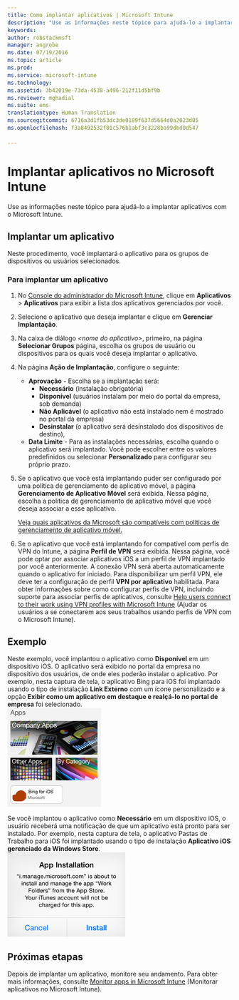 ```yaml
---
title: Como implantar aplicativos | Microsoft Intune
description: "Use as informações neste tópico para ajudá-lo a implantar aplicativos com o Microsoft Intune."
keywords: 
author: robstackmsft
manager: angrobe
ms.date: 07/19/2016
ms.topic: article
ms.prod: 
ms.service: microsoft-intune
ms.technology: 
ms.assetid: 3b42019e-73da-4538-a496-212f11d5bf9b
ms.reviewer: mghadial
ms.suite: ems
translationtype: Human Translation
ms.sourcegitcommit: 6716a3d1fb53dc3de0189f637d5664d0a2023d05
ms.openlocfilehash: f3a8492532f01c576b1abf3c3228ba99dbd0d547

---
```

# Implantar aplicativos no Microsoft Intune

Use as informações neste tópico para ajudá-lo a implantar aplicativos com o Microsoft Intune.


## Implantar um aplicativo
Neste procedimento, você implantará o aplicativo para os grupos de dispositivos ou usuários selecionados.

### Para implantar um aplicativo

1. No [Console do administrador do Microsoft Intune](https://manage.microsoft.com), clique em **Aplicativos** &gt; **Aplicativos** para exibir a lista dos aplicativos gerenciados por você.

2.  Selecione o aplicativo que deseja implantar e clique em **Gerenciar Implantação**.

3.  Na caixa de diálogo *&lt;nome do aplicativo&gt;*, primeiro, na página **Selecionar Grupos** página, escolha os grupos de usuário ou dispositivos para os quais você deseja implantar o aplicativo.

4.  Na página **Ação de Implantação**, configure o seguinte:

    - **Aprovação** - Escolha se a implantação será:
        - **Necessário** (instalação obrigatória)
        - **Disponível** (usuários instalam por meio do portal da empresa, sob demanda)
        - **Não Aplicável** (o aplicativo não está instalado nem é mostrado no portal da empresa)
        - **Desinstalar** (o aplicativo será desinstalado dos dispositivos de destino),
    - **Data Limite** - Para as instalações necessárias, escolha quando o aplicativo será implantado. Você pode escolher entre os valores predefinidos ou selecionar **Personalizado** para configurar seu próprio prazo.

5. Se o aplicativo que você está implantando puder ser configurado por uma política de gerenciamento de aplicativo móvel, a página **Gerenciamento de Aplicativo Móvel** será exibida. Nessa página, escolha a política de gerenciamento de aplicativo móvel que você deseja associar a esse aplicativo.

    [Veja quais aplicativos da Microsoft são compatíveis com políticas de gerenciamento de aplicativo móvel.](https://www.microsoft.com/en-us/server-cloud/products/microsoft-intune/partners.aspx)

6. Se o aplicativo que você está implantando for compatível com perfis de VPN do Intune, a página **Perfil de VPN** será exibida. Nessa página, você pode optar por associar aplicativos iOS a um perfil de VPN implantado por você anteriormente. A conexão VPN será aberta automaticamente quando o aplicativo for iniciado. Para disponibilizar um perfil VPN, ele deve ter a configuração de perfil **VPN por aplicativo** habilitada.
 Para obter informações sobre como configurar perfis de VPN, incluindo suporte para associar perfis de aplicativos, consulte [Help users connect to their work using VPN profiles with Microsoft Intune](vpn-connections-in-microsoft-intune.md) (Ajudar os usuários a se conectarem aos seus trabalhos usando perfis de VPN com o Microsoft Intune).

## Exemplo

Neste exemplo, você implantou o aplicativo como **Disponível** em um dispositivo iOS.
O aplicativo será exibido no portal da empresa no dispositivo dos usuários, de onde eles poderão instalar o aplicativo. Por exemplo, nesta captura de tela, o aplicativo Bing para iOS foi implantado usando o tipo de instalação **Link Externo** com um ícone personalizado e a opção **Exibir como um aplicativo em destaque e realçá-lo no portal de empresa** foi selecionado.  
![Aplicativo disponível no iOS](./media/available-install-on-iOS.png)

Se você implantou o aplicativo como **Necessário** em um dispositivo iOS, o usuário receberá uma notificação de que um aplicativo está pronto para ser instalado. Por exemplo, nesta captura de tela, o aplicativo Pastas de Trabalho para iOS foi implantado usando o tipo de instalação **Aplicativo iOS gerenciado da Windows Store**.  
![Aplicativo necessário no iOS](./media/iOS-Required-install.PNG)

## Próximas etapas

Depois de implantar um aplicativo, monitore seu andamento. Para obter mais informações, consulte [Monitor apps in Microsoft Intune](monitor-apps-in-microsoft-intune.md) (Monitorar aplicativos no Microsoft Intune).



<!--HONumber=Jul16_HO4-->


